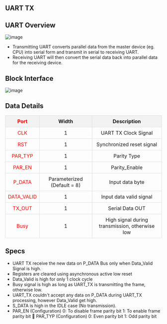 ## UART TX 

## UART Overview
![image](https://github.com/faatthy/UART-TX/assets/110846097/afb5d129-3b0c-4a2a-be42-3dcfd84c8523)
 - Transmitting UART converts parallel data from the master device (eg. 
CPU) into serial form and transmit in serial to receiving UART.
- Receiving UART will then convert the serial data back into parallel data 
for the receiving device.

## Block Interface
![image](https://github.com/faatthy/UART-TX/assets/110846097/18bba60c-6c5e-4c50-bdaa-cb81eab8bbf5)

## Data Details
<!DOCTYPE html>
<html lang="en">
<head>
    <meta charset="UTF-8">
    <meta name="viewport" content="width=device-width, initial-scale=1.0">
    <title>UART Table</title>
    <style>
        table {
            width: 100%;
            border-collapse: collapse;
        }
        th, td {
            border: 1px solid #ddd;
            padding: 8px;
            text-align: center;
        }
        th {
            background-color: #f2f2f2;
            font-weight: bold;
        }
        th:first-child, td:first-child {
            color: red;
        }
    </style>
</head>
<body>
    <table>
        <tr>
            <th>Port</th>
            <th>Width</th>
            <th>Description</th>
        </tr>
        <tr>
            <td>CLK</td>
            <td>1</td>
            <td>UART TX Clock Signal</td>
        </tr>
        <tr>
            <td>RST</td>
            <td>1</td>
            <td>Synchronized reset signal</td>
        </tr>
        <tr>
            <td>PAR_TYP</td>
            <td>1</td>
            <td>Parity Type</td>
        </tr>
        <tr>
            <td>PAR_EN</td>
            <td>1</td>
            <td>Parity_Enable</td>
        </tr>
        <tr>
            <td>P_DATA</td>
            <td>Parameterized (Default = 8)</td>
            <td>Input data byte</td>
        </tr>
        <tr>
            <td>DATA_VALID</td>
            <td>1</td>
            <td>Input data valid signal</td>
        </tr>
        <tr>
            <td>TX_OUT</td>
            <td>1</td>
            <td>Serial Data OUT</td>
        </tr>
        <tr>
            <td>Busy</td>
            <td>1</td>
            <td>High signal during transmission, otherwise low</td>
        </tr>
    </table>
</body>
</html>

## Specs
- UART TX receive the new data on P_DATA Bus only when 
Data_Valid Signal is high.  
- Registers are cleared using asynchronous active low reset 
- Data_Valid is high for only 1 clock cycle 
- Busy signal is high as long as UART_TX is transmitting the frame, 
otherwise low. 
- UART_TX couldn't accept any data on P_DATA during UART_TX 
processing, however Data_Valid get high. 
- S_DATA is high in the IDLE case (No transmission). 
- PAR_EN (Configuration) 
0: To disable frame parity bit 
1: To enable frame parity bit 
 PAR_TYP (Configuration) 
0: Even parity bit 
1: Odd parity bit 
